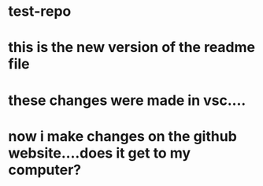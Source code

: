 # test-repo
# this is the new version of the readme file
# these changes were made in vsc....
# now i make changes on the github website....does it get to my computer?
